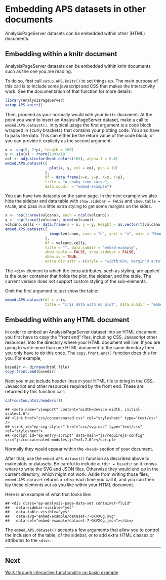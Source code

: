 <!--
%\VignetteEngine{knitr::knitr}
%\VignetteIndexEntry{2. Embedding APS datasets in other documents}
-->

<meta name="viewport" content="width=device-width, initial-scale=1.0">
<link href="css/concatenated.css" rel="stylesheet" type="text/css" />
<link id="ep-svg-styles" href="css/svg.css" type="text/css" rel="stylesheet">
<script id="ep-entry-script" data-main="js/requirejs-config" src="js/concatenated-modules.js?v=3.7.0"></script>

<link rel="stylesheet" type="text/css" href="AnalysisPageServer.css">


# Embedding APS datasets in other documents

AnalysisPageServer datasets can be embedded within other (HTML) documents.



## Embedding within a knitr document

AnalysisPageServer datasets can be embedded within knitr documents such
as the one you are reading.

To do so, first call `setup.APS.knitr()` to set things up.
The main purpose of this call is to include some javascript and CSS
that makes the interactivity work.
See the documentation
of that function for more details:


```r
library(AnalysisPageServer)
setup.APS.knitr()
```

Then, proceed as your normally would with your `knitr` document. At the point you want
to insert an AnalysisPageServer dataset, make a call to `embed.APS.dataset()`.
In typical usage the first argument is a code block wrapped in `{`curly brackets`}` that contains
your plotting code. You also have to
pass the data. This can either be the return value of the code block, or you can provide
it explicity as the second argument:


```r
x <- seq(0, 2*pi, length = 100)
y <- sin(x) + rnorm(100)/10
col <- adjustcolor(heat.colors(100), alpha.f = 0.6)
embed.APS.dataset({
                    plot(x, y, col = col, pch = 19)
                  },
                  df = data.frame(x=x, y=y, X=x, Y=y),
                  title = "A shaky sine curve",
                  data.subdir = "embed-example")
```

<div class="ep-analysis-page-data-set container-fluid"
  data-sidebar-visible="yes"
  data-table-visible="yes"
  data-svg="embed-example/dataset-7-GKVXCg.svg"
  data-set="embed-example/dataset-7-GKVXCg.json"></div>


You can have two datasets on the same page. In the next example we also hide the sidebar
and data table with `show.sidebar = FALSE` and `show.table = FALSE`, and pass in a little extra
styling to get some margins on the sides.


```r
x <- rep(1:nrow(volcano), each = ncol(volcano))
y <- rep(1:ncol(volcano), nrow(volcano))
volcano.cells <- data.frame(x = x, y = y, Height = as.vector(t(volcano)))
embed.APS.dataset({
                    image(volcano, xaxt = "n", yaxt = "n", main = "Maunga Whau Volcano")
                  },                
                  df = volcano.cells,
                  title = "", data.subdir = "embed-example",
                  show.table = FALSE, show.sidebar = FALSE,
                  show.xy = TRUE,     
                  extra.div.attr = c(style = "width:60%; margin:0 auto"))
```

<div class="ep-analysis-page-data-set container-fluid"
  data-sidebar-visible="no"
  data-table-visible="no"
  style="width:60%; margin:0 auto"
  data-svg="embed-example/dataset-8-Svh4pp.svg"
  data-set="embed-example/dataset-8-Svh4pp.json"></div>


The `<div>` element to which the extra attributes, such as styling, are applied is the outer container that holds the plot, the
sidebar, and the table. The current version does not support custom styling of the sub-elements.

Omit the first argument to just show the table:


```r
embed.APS.dataset(df = iris,
                  title = "Iris data with no plot", data.subdir = "embed-example")
```

<div class="ep-analysis-page-data-set container-fluid"
  data-sidebar-visible="yes"
  data-table-visible="yes"
  data-set="embed-example/dataset-9-Yd2put.json"></div>


## Embedding within any HTML document

In order to embed an AnalysisPageServer dataset into an HTML document
you first have to copy the "front end" files, including CSS, Javascript
other resources, into the directory where your HTML document will live.
If you are going to write more than one HTML document to the same directory
then you only have to do this once. The `copy.front.end()` function
does this for you. For example,


```r
basedir <- dirname(html.file)
copy.front.end(basedir)
```

Next you must include header lines in your HTML file
to bring in the CSS, Javascript and other
resources required by the front end.
These are returned by this function call:


```r
cat(custom.html.headers())
```

```
## <meta name="viewport" content="width=device-width, initial-scale=1.0">
## <link href="css/concatenated.css" rel="stylesheet" type="text/css" />
## <link id="ep-svg-styles" href="css/svg.css" type="text/css" rel="stylesheet">
## <script id="ep-entry-script" data-main="js/requirejs-config" src="js/concatenated-modules.js?v=3.7.0"></script>
```

Normally they would appear within the `<head>` section of your document.

After that, use the `embed.APS.dataset()` function as described above
to make plots or datasets. Be careful to include `outdir = basedir` so it
knows where to write the SVG and JSON files. Otherwise they would end up in the
current directory, which might not work. Aside from writing those files, `embed.APS.dataset`
returns a `<div>` each time you call it, and
you can then lay these elements out as you like within your HTML document.

Here is an example of what that looks like:


```
## <div class="ep-analysis-page-data-set container-fluid"
##   data-sidebar-visible="yes"
##   data-table-visible="yes"
##   data-svg="embed-example/dataset-7-GKVXCg.svg"
##   data-set="embed-example/dataset-7-GKVXCg.json"></div>
```

The `embed.APS.dataset()` accepts a few arguments
that allow you to control the inclusion of the table, of
the sidebar, or to add extra HTML classes or attributes to the `<div>`.


-------------

## Next
[Walk through interactive functionality on basic example](Interactivity.html)
